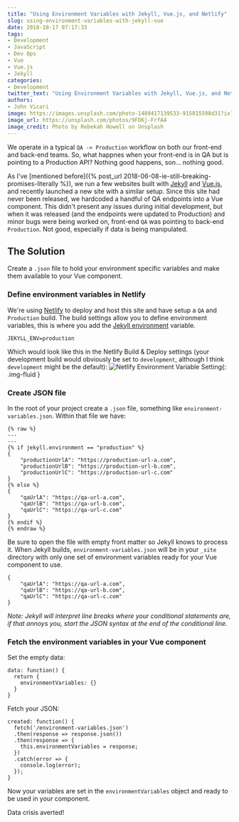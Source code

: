 ```yaml
---
title: "Using Environment Variables with Jekyll, Vue.js, and Netlify"
slug: using-environment-variables-with-jekyll-vue
date: 2018-10-17 07:17:33
tags:
- Development
- JavaScript
- Dev Ops
- Vue
- Vue.js
- Jekyll
categories:
- Development
twitter_text: "Using Environment Variables with Jekyll, Vue.js, and Netlify"
authors: 
- John Vicari
image: https://images.unsplash.com/photo-1489417139533-915815598d31?ixlib=rb-0.3.5&ixid=eyJhcHBfaWQiOjEyMDd9&s=2642373de2eddf3629e9ff52550c8294&auto=format&fit=crop&w=2820&q=80
image_url: https://unsplash.com/photos/9FDKj-FrfA4
image_credit: Photo by Rebekah Howell on Unsplash
---
```


We operate in a typical `QA -> Production` workflow on both our front-end and back-end teams. So, what happnes when your front-end is in QA but is pointing to a Production API? Nothing good happens, son... nothing good.

As I've [mentioned before]({% post_url 2018-06-08-ie-still-breaking-promises-literally %}), we run a few websites built with [Jekyll](https://jekyllrb.com/) and [Vue.js](https://vuejs.org/), and recently launched a new site with a similar setup. Since this site had never been released, we hardcoded a handful of QA endpoints into a Vue component. This didn't present any issues during initial development, but when it was released (and the endpoints were updated to Production) and minor bugs were being worked on, front-end `QA` was pointing to back-end `Production`. Not good, especially if data is being manipulated.

## The Solution

Create a `.json` file to hold your environment specific variables and make them available to your Vue component.


### Define environment variables in Netlify

We're using [Netlify](https://www.netlify.com/) to deploy and host this site and have setup a `QA` and `Production` build. The build settings allow you to define environment variables, this is where you add the [Jekyll environment](https://jekyllrb.com/docs/configuration/environments/) variable.

```
JEKYLL_ENV=production
```
Which would look like this in the Netlify Build & Deploy settings (your development build would obviously be set to `development`, although I think `development` might be the default):
![Netlify Environment Variable Setting](/images/netlify-environment-variable.png){: .img-fluid }

### Create JSON file

In the root of your project create a `.json` file, something like
 `environment-variables.json`. Within that file we have:

```
{% raw %}
---
---
{% if jekyll.environment == "production" %}
{
    "productionUrlA": "https://production-url-a.com",
    "productionUrlB": "https://production-url-b.com",
    "productionUrlC": "https://production-url-c.com"
}
{% else %}
{
    "qaUrlA": "https://qa-url-a.com",
    "qaUrlB": "https://qa-url-b.com",
    "qaUrlC": "https://qa-url-c.com"
}
{% endif %}
{% endraw %}
```
Be sure to open the file with empty front matter so Jekyll knows to process it. When Jekyll builds, `environment-variables.json` will be in your `_site` directory with only one set of environment variables ready for your Vue component to use.
```
{
    "qaUrlA": "https://qa-url-a.com",
    "qaUrlB": "https://qa-url-b.com",
    "qaUrlC": "https://qa-url-c.com"
}
```

_Note: Jekyll will interpret line breaks where your conditional statements are, if that annoys you, start the JSON syntax at the end of the conditional line._


### Fetch the environment variables in your Vue component

Set the empty data:
```
data: function() {
  return {
    environmentVariables: {}
  }
}
```
Fetch your JSON:
```
created: function() {
  fetch('/environment-variables.json')
  .then(response => response.json())
  .then(response => {
    this.environmentVariables = response;
  })
  .catch(error => {
    console.log(error);    
  });
}
```
Now your variables are set in the `environmentVariables` object and ready to be used in your component.

Data crisis averted!




